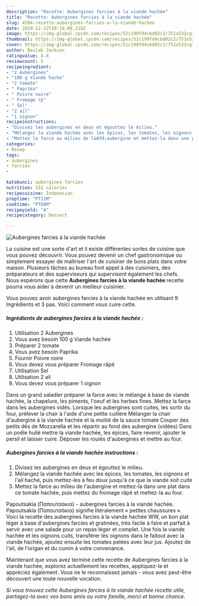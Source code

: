 ```yaml
---
description: "Recette: Aubergines farcies à la viande hachée"
title: "Recette: Aubergines farcies à la viande hachée"
slug: 4594-recette-aubergines-farcies-a-la-viande-hachee
date: 2020-12-22T19:18:09.218Z
image: https://img-global.cpcdn.com/recipes/51c199fd4cbd02c2/751x532cq70/aubergines-farcies-a-la-viande-hachee-photo-principale-de-la-recette.jpg
thumbnail: https://img-global.cpcdn.com/recipes/51c199fd4cbd02c2/751x532cq70/aubergines-farcies-a-la-viande-hachee-photo-principale-de-la-recette.jpg
cover: https://img-global.cpcdn.com/recipes/51c199fd4cbd02c2/751x532cq70/aubergines-farcies-a-la-viande-hachee-photo-principale-de-la-recette.jpg
author: Beulah Jackson
ratingvalue: 4.8
reviewcount: 5
recipeingredient:
- "2 Aubergines"
- "100 g Viande hache"
- "2 tomate"
- " Paprika"
- " Poivre noire"
- " Fromage rp"
- " Sel"
- "2 ail"
- "1 oignon"
recipeinstructions:
- "Divisez les aubergines en deux et égouttez le milieu."
- "Mélangez la viande hachée avec les épices, les tomates, les oignons et l&#39;ail haché, puis mettez-les à feu doux jusqu&#39;à ce que la viande soit cuite"
- "Mettez la farce au milieu de l&#39;aubergine et mettez-la dans une plat dans ce tomate hachée, puis mettez du fromage râpé et mettez-la au four."
categories:
- Resep
tags:
- aubergines
- farcies
- 

katakunci: aubergines farcies  
nutrition: 151 calories
recipecuisine: Indonesian
preptime: "PT11M"
cooktime: "PT60M"
recipeyield: "4"
recipecategory: Dessert

---
```



![Aubergines farcies à la viande hachée](https://img-global.cpcdn.com/recipes/51c199fd4cbd02c2/751x532cq70/aubergines-farcies-a-la-viande-hachee-photo-principale-de-la-recette.jpg)

La cuisine est une sorte d'art et il existe différentes sortes de cuisine que vous pouvez découvrir. Vous pouvez devenir un chef gastronomique ou simplement essayer de maîtriser l'art de cuisiner de bons plats dans votre maison. Plusieurs tâches au bureau font appel à des cuisiniers, des préparateurs et des superviseurs qui supervisent également les chefs. Nous espérons que cette <strong> Aubergines farcies à la viande hachée </strong> recette pourra vous aider à devenir un meilleur cuisinier.

<!--inarticleads1-->

Vous pouvez avoir aubergines farcies à la viande hachée en utilisant 9 Ingrédients et 3 pas. Voici comment vous cuire cette.

##### Ingrédients de aubergines farcies à la viande hachée :

1. Utilisation 2 Aubergines
1. Vous avez besoin 100 g Viande hachée
1. Préparer 2 tomate
1. Vous avez besoin  Paprika
1. Fournir  Poivre noire
1. Vous devez vous préparer  Fromage râpé
1. Utilisation  Sel
1. Utilisation 2 ail
1. Vous devez vous préparer 1 oignon


Dans un grand saladier préparer la farce avec le mélange à base de viande hachée, la chapelure, les piments, l&#39;oeuf et les herbes fines. Mettez la farce dans les aubergines vidés. Lorsque les aubergines sont cuites, les sortir du four, prélever la chair à l&#39;aide d&#39;une petite cuillère Mélanger la chair d&#39;aubergine à la viande hachée et la moitié de la sauce tomate Couper des petits dés de Mozzarella et les répartir au fond des aubergine (vidées) Dans un poêle huilé mettre la viande hachée, les épices, faire revenir, ajouter le persil et laisser cuire. Déposer les roulés d&#39;aubergines et mettre au four. 

<!--inarticleads2-->

##### Aubergines farcies à la viande hachée instructions :

1. Divisez les aubergines en deux et égouttez le milieu.
1. Mélangez la viande hachée avec les épices, les tomates, les oignons et l&#39;ail haché, puis mettez-les à feu doux jusqu&#39;à ce que la viande soit cuite
1. Mettez la farce au milieu de l&#39;aubergine et mettez-la dans une plat dans ce tomate hachée, puis mettez du fromage râpé et mettez-la au four.


Papoutsakia (Παπουτσάκια) - aubergines farcies à la viande hachée. Papoutsakia (Παπουτσάκια) signifie litéralement « petites chaussures ». Voici la recette des aubergines farcies à la viande hachée WW, un bon plat léger à base d&#39;aubergines farcies et gratinées, très facile à faire et parfait à servir avec une salade pour un repas léger et complet. Une fois la viande hachée et les oignons cuits, transférer les oignons dans le faitout avec la viande hachée, ajoutez ensuite les tomates pelées avec leur jus. Ajoutez de l&#39;ail, de l&#39;origan et du cumin à votre convenance. 

<!--inarticleads1-->

<p>
Maintenant que vous avez terminé cette recette de Aubergines farcies à la viande hachée, explorez actuellement les recettes, appliquez-la et appréciez également. Vous ne le reconnaissez jamais - vous avez peut-être découvert une toute nouvelle vocation.
</p>

<p>
<i>Si vous trouvez cette Aubergines farcies à la viande hachée recette utile, partagez-la avec vos bons amis ou votre famille, merci et bonne chance.</i>
</p>
